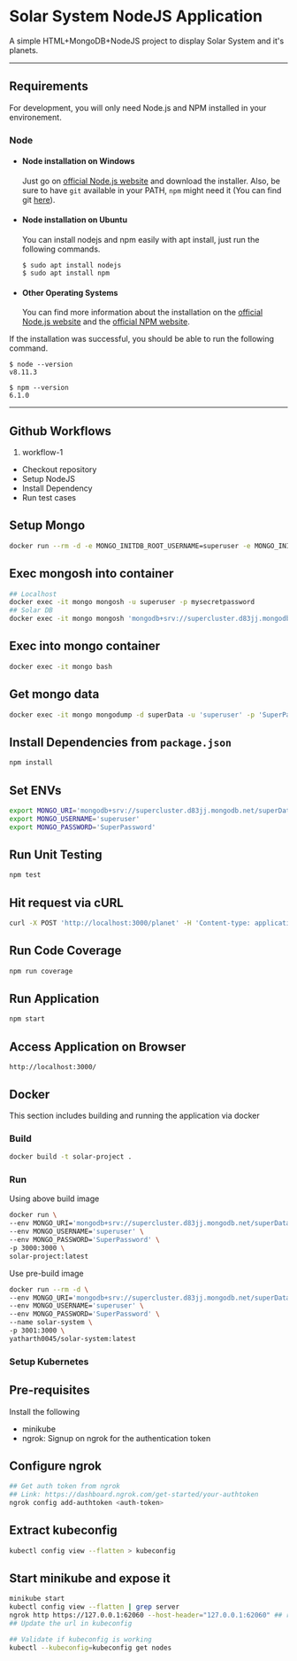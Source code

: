 # Solar System NodeJS Application

A simple HTML+MongoDB+NodeJS project to display Solar System and it's planets.

---
## Requirements

For development, you will only need Node.js and NPM installed in your environement.

### Node
- #### Node installation on Windows

  Just go on [official Node.js website](https://nodejs.org/) and download the installer.
Also, be sure to have `git` available in your PATH, `npm` might need it (You can find git [here](https://git-scm.com/)).

- #### Node installation on Ubuntu

  You can install nodejs and npm easily with apt install, just run the following commands.

      $ sudo apt install nodejs
      $ sudo apt install npm

- #### Other Operating Systems
  You can find more information about the installation on the [official Node.js website](https://nodejs.org/) and the [official NPM website](https://npmjs.org/).

If the installation was successful, you should be able to run the following command.

    $ node --version
    v8.11.3

    $ npm --version
    6.1.0

---

## Github Workflows
1. workflow-1
  - Checkout repository
  - Setup NodeJS
  - Install Dependency
  - Run test cases

## Setup Mongo
```bash
docker run --rm -d -e MONGO_INITDB_ROOT_USERNAME=superuser -e MONGO_INITDB_ROOT_PASSWORD=mysecretpassword -p 27017:27017 --mount type=bind,source=./solar-dump,target=/tmp/solar-dump --name=mongo mongo:latest
```

## Exec mongosh into container
```bash
## Localhost
docker exec -it mongo mongosh -u superuser -p mysecretpassword
## Solar DB
docker exec -it mongo mongosh 'mongodb+srv://supercluster.d83jj.mongodb.net/superData' -u 'superuser' -p 'SuperPassword'
```

## Exec into mongo container
```bash
docker exec -it mongo bash
```

## Get mongo data
```bash
docker exec -it mongo mongodump -d superData -u 'superuser' -p 'SuperPassword' -o /tmp/solar-dump 'mongodb+srv://supercluster.d83jj.mongodb.net/'
```

## Install Dependencies from `package.json`
```bash
npm install
```

## Set ENVs
```bash
export MONGO_URI='mongodb+srv://supercluster.d83jj.mongodb.net/superData'
export MONGO_USERNAME='superuser'
export MONGO_PASSWORD='SuperPassword'
```

## Run Unit Testing
```bash
npm test
```

## Hit request via cURL
```bash
curl -X POST 'http://localhost:3000/planet' -H 'Content-type: application/json; charset=UTF-8' --data-raw '{"id":"3"}'
```

## Run Code Coverage
```bash
npm run coverage
```

## Run Application
```bash
npm start
```

## Access Application on Browser
    http://localhost:3000/

## Docker 

This section includes building and running the application via docker

### Build

```bash
docker build -t solar-project .
```

### Run

Using above build image
```bash
docker run \
--env MONGO_URI='mongodb+srv://supercluster.d83jj.mongodb.net/superData' \
--env MONGO_USERNAME='superuser' \
--env MONGO_PASSWORD='SuperPassword' \
-p 3000:3000 \
solar-project:latest
```

Use pre-build image
```bash
docker run --rm -d \
--env MONGO_URI='mongodb+srv://supercluster.d83jj.mongodb.net/superData' \
--env MONGO_USERNAME='superuser' \
--env MONGO_PASSWORD='SuperPassword' \
--name solar-system \
-p 3001:3000 \
yatharth0045/solar-system:latest
```

### Setup Kubernetes

## Pre-requisites

Install the following
- minikube
- ngrok: Signup on ngrok for the authentication token

## Configure ngrok
```bash
## Get auth token from ngrok
## Link: https://dashboard.ngrok.com/get-started/your-authtoken
ngrok config add-authtoken <auth-token>
```

## Extract kubeconfig
```bash
kubectl config view --flatten > kubeconfig
```

## Start minikube and expose it
```bash
minikube start
kubectl config view --flatten | grep server
ngrok http https://127.0.0.1:62060 --host-header="127.0.0.1:62060" ## replace port with the value from above output
## Update the url in kubeconfig

## Validate if kubeconfig is working
kubectl --kubeconfig=kubeconfig get nodes
```